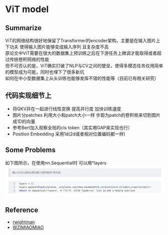 # ViT model
## Summarize
ViT的网络结构很好地保留了Transformer的encoder架构，主要是在输入图片上下功夫
使得输入图片能够变成输入序列 且复杂度不高\
原论文中ViT需要在很大的数据集上预训练之后在下游任务上微调才能取得或者超过传统卷积网络的性能\
但不可否认的是，ViT确实打破了NLP与CV之间的壁垒，使得多模态任务仅用简单的模型成为可能，同时也埋下了很多新坑\
如何在中小型数据集上从头训练也能够发挥不错的性能等（目前已有相关研究）
## 代码实现细节上
- 将QKV并在一起进行线性变换 提高并行度 加快训练速度
- 图片分patches 利用大小和patch大小一样 步距为patch的卷积核来切割图片成1D的向量
- 参考Bert加入观察全局的cls token（其实用GAP来实现也行）
- Position Embedding 采用1d(2d或者相对位置编码都一样)
## Some Problems
如下图所示，在使用nn.Sequential时 可以用*layers
![problem1.png](photos/problem1.png)

## Reference
- [rwightman](https://github.com/rwightman/pytorch-image-models/blob/master/timm/models/vision_transformer.py#L366)
- [WZIMIAOMIAO](https://github.com/WZMIAOMIAO/deep-learning-for-image-processing/blob/master/pytorch_classification/vision_transformer/vit_model.py)